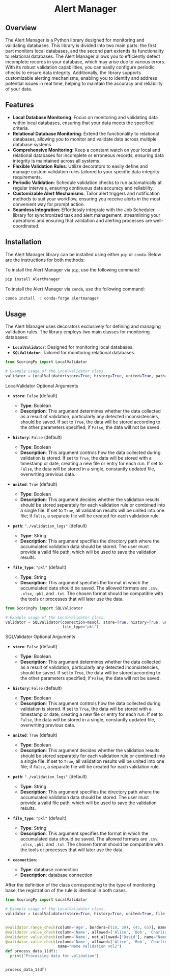<h1 align="center">Alert Manager</h1>


## Overview
The Alert Manager is a Python library designed for monitoring and validating databases.
This library is divided into two main parts: the first part monitors local databases,
and the second part extends its functionality to relational databases.
The Alert Manager allows you to efficiently detect incomplete records in your database, 
which may arise due to various errors. With its robust validation capabilities,
you can easily configure periodic checks to ensure data integrity. Additionally,
the library supports customizable alerting mechanisms, enabling you to identify and address potential issues in real time, 
helping to maintain the accuracy and reliability of your data.



## Features
- **Local Database Monitoring**: Focus on monitoring and validating data within local databases, ensuring that your data meets the specified criteria.
- **Relational Database Monitoring**: Extend the functionality to relational databases, allowing you to monitor and validate data across multiple database systems.
- **Comprehensive Monitoring**: Keep a constant watch on your local and relational databases for incomplete or erroneous records, ensuring data integrity is maintained across all systems.
- **Flexible Validation Rules**: Utilize decorators to easily define and manage custom validation rules tailored to your specific data integrity requirements.
- **Periodic Validation**: Schedule validation checks to run automatically at regular intervals, ensuring continuous data accuracy and reliability.
- **Customizable Alert Mechanisms**: Tailor alert triggers and notification methods to suit your workflow, ensuring you receive alerts in the most convenient way for prompt action.
- **Seamless Integration**: Effortlessly integrate with the Job Scheduler library for synchronized task and alert management, streamlining your operations and ensuring that validation and alerting processes are well-coordinated.




## Installation

The Alert Manager library can be installed using either `pip` or `conda`. Below are the instructions for both methods:

To install the Alert Manager via `pip`, use the following command:

```bash
pip install AlertManager
```

To install the Alert Manager via `conda`, use the following command:

```bash
conda install -c conda-forge alertmanager
``` 





## Usage

The Alert Manager uses decorators exclusively for defining and managing validation rules. The library employs two main classes for monitoring databases:

- **`LocalValidator`**: Designed for monitoring local databases.
- **`SQLValidator`**: Tailored for monitoring relational databases.

```python
from ScoringPy import LocalValidator

# Example usage of the LocalValidator class.
validator = LocalValidator(store=True, history=True, united=True, path="./validation_logs", file_type="pkl")
```


LocalValidator Optional Arguments

- **`store`**: `False` (default)
  - **Type**: Boolean
  - **Description**: This argument determines whether the data collected as a result of validation, particularly any detected inconsistencies, should be saved. If set to `True`, the data will be stored according to the other parameters specified; if `False`, the data will not be saved.

- **`history`**: `False` (default)
  - **Type**: Boolean
  - **Description**: This argument controls how the data collected during validation is stored. If set to `True`, the data will be stored with a timestamp or date, creating a new file or entry for each run. If set to `False`, the data will be stored in a single, constantly updated file, overwriting previous data.

- **`united`**: `True` (default)
  - **Type**: Boolean
  - **Description**: This argument decides whether the validation results should be stored separately for each validation rule or combined into a single file. If set to `True`, all validation results will be united into one file; if `False`, a separate file will be created for each validation rule.

- **`path`**: `"./validation_logs"` (default)
  - **Type**: String
  - **Description**: This argument specifies the directory path where the accumulated validation data should be stored. The user must provide a valid file path, which will be used to save the validation results.

- **`file_type`**: `"pkl"` (default)
  - **Type**: String
  - **Description**: This argument specifies the format in which the accumulated data should be saved. The allowed formats are `.csv`, `.xlsx`, `.pkl`, and `.txt`. The chosen format should be compatible with the tools or processes that will later use the data.

```python
from ScoringPy import SQLValidator

# Example usage of the LocalValidator class.
validator = SQLValidator(coonection=mssql, store=True, history=True, united=True, path="./validation_logs",
                         file_type="pkl")
```


SQLValidator Optional Arguments

- **`store`**: `False` (default)
  - **Type**: Boolean
  - **Description**: This argument determines whether the data collected as a result of validation, particularly any detected inconsistencies, should be saved. If set to `True`, the data will be stored according to the other parameters specified; if `False`, the data will not be saved.

- **`history`**: `False` (default)
  - **Type**: Boolean
  - **Description**: This argument controls how the data collected during validation is stored. If set to `True`, the data will be stored with a timestamp or date, creating a new file or entry for each run. If set to `False`, the data will be stored in a single, constantly updated file, overwriting previous data.

- **`united`**: `True` (default)
  - **Type**: Boolean
  - **Description**: This argument decides whether the validation results should be stored separately for each validation rule or combined into a single file. If set to `True`, all validation results will be united into one file; if `False`, a separate file will be created for each validation rule.

- **`path`**: `"./validation_logs"` (default)
  - **Type**: String
  - **Description**: This argument specifies the directory path where the accumulated validation data should be stored. The user must provide a valid file path, which will be used to save the validation results.

- **`file_type`**: `"pkl"` (default)
  - **Type**: String
  - **Description**: This argument specifies the format in which the accumulated data should be saved. The allowed formats are `.csv`, `.xlsx`, `.pkl`, and `.txt`. The chosen format should be compatible with the tools or processes that will later use the data.


- **`coonection`**: 
  - **Type**: database connection
  - **Description**: database connection








After the definition of the class corresponding to the type of monitoring base, the registration of the rule is identical in both cases.

```python
from ScoringPy import LocalValidator

# Example usage of the LocalValidator class.
validator = LocalValidator(store=True, history=True, united=True, file_type="csv")


@validator.range_check(column='Age', borders=[(18, 39), (45, 65)], name="Age Validation")
@validator.value_check(column='Name', allowed=['Alice', 'Bob', 'Charlie'], name="Name Validation vol1")
@validator.value_check(column='Name', not_allowed=['David'], name="Name Validation vol2")
@validator.value_check(column='Name', allowed=['Alice', 'Bob', 'Charlie'], not_allowed=['David'],
                       name="Name Validation vol2")
def process_data_1(df):
  print("Processing data for validation")


process_data_1(df)
```
